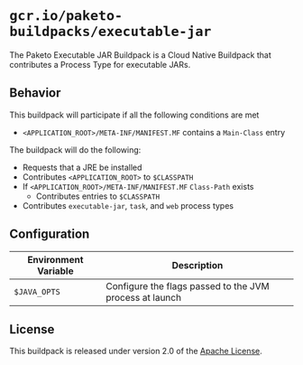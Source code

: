 # `gcr.io/paketo-buildpacks/executable-jar`
The Paketo Executable JAR Buildpack is a Cloud Native Buildpack that contributes a Process Type for executable JARs.

## Behavior
This buildpack will participate if all the following conditions are met

* `<APPLICATION_ROOT>/META-INF/MANIFEST.MF` contains a `Main-Class` entry

The buildpack will do the following:

* Requests that a JRE be installed
* Contributes `<APPLICATION_ROOT>` to `$CLASSPATH`
* If `<APPLICATION_ROOT>/META-INF/MANIFEST.MF` `Class-Path` exists
  * Contributes entries to `$CLASSPATH`
* Contributes `executable-jar`, `task`, and `web` process types

## Configuration
| Environment Variable | Description
| -------------------- | -----------
| `$JAVA_OPTS` | Configure the flags passed to the JVM process at launch

## License
This buildpack is released under version 2.0 of the [Apache License][a].

[a]: http://www.apache.org/licenses/LICENSE-2.0
